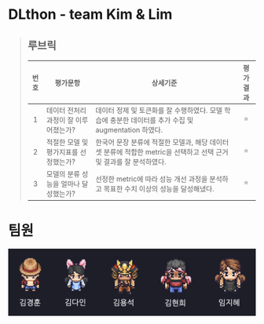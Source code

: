 # DLthon - team Kim & Lim

>## **루브릭**
>
>|번호|평가문항|상세기준|평가결과|
>|:---:|---|---|:---:|
>|1|데이터 전처리 과정이 잘 이루어졌는가?|데이터 정제 및 토큰화를 잘 수행하였다. 모델 학습에 충분한 데이터를 추가 수집 및 augmentation 하였다.|⭐|
>|2|적절한 모델 및 평가지표를 선정했는가?|한국어 문장 분류에 적절한 모델과, 해당 데이터셋 분류에 적합한 metric을 선택하고 선택 근거 및 결과를 잘 분석하였다.|⭐|
>|3|모델의 분류 성능을 얼마나 달성했는가?|선정한 metric에 따라 성능 개선 과정을 분석하고 목표한 수치 이상의 성능을 달성해냈다.|⭐|


# 팀원

![member](./member.png)
